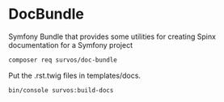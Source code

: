# DocBundle

Symfony Bundle that provides some utilities for creating Spinx documentation for a Symfony project

```bash
composer req survos/doc-bundle
```

Put the .rst.twig files in templates/docs.


```bash
bin/console survos:build-docs
```
